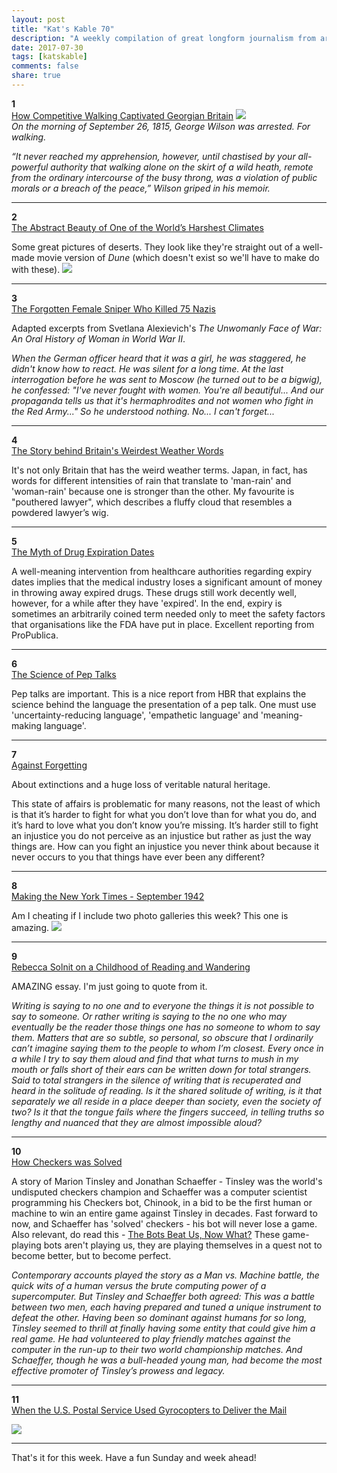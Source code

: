 ```yaml
---
layout: post
title: "Kat's Kable 70"
description: "A weekly compilation of great longform journalism from around the internet"
date: 2017-07-30
tags: [katskable]
comments: false
share: true
---
```



**1**  
[How Competitive Walking Captivated Georgian Britain](http://www.atlasobscura.com/articles/pedestrianism-george-wilson-walking) ![](http://gallery.tinyletterapp.com/e9b7cb0ebcfafb3d62c1268c2d27c68001170b53/images/80b4e768-7008-4d10-9c41-e56c363627c8.jpg)  
_On the morning of September 26, 1815, George Wilson was arrested. For walking._  

_“It never reached my apprehension, however, until chastised by your all-powerful authority that walking alone on the skirt of a wild heath, remote from the ordinary intercourse of the busy throng, was a violation of public morals or a breach of the peace,” Wilson griped in his memoir._  

* * *

**2**  
[The Abstract Beauty of One of the World’s Harshest Climates](http://www.atlasobscura.com/articles/desert-photography-luca-tombolini-climate)  

Some great pictures of deserts. They look like they're straight out of a well-made movie version of _Dune_ (which doesn't exist so we'll have to make do with these). ![](http://gallery.tinyletterapp.com/e9b7cb0ebcfafb3d62c1268c2d27c68001170b53/images/5a6ea0cf-1c82-4b6d-a66b-6899a99d2ad1.jpg)

* * *

**3**  
[The Forgotten Female Sniper Who Killed 75 Nazis](https://www.vice.com/en_us/article/a3dapa/the-forgotten-female-sniper-who-killed-75-nazis)  

Adapted excerpts from Svetlana Alexievich's _The Unwomanly Face of War: An Oral History of Woman in World War II_.   

_When the German officer heard that it was a girl, he was staggered, he didn't know how to react. He was silent for a long time. At the last interrogation before he was sent to Moscow (he turned out to be a bigwig), he confessed: "I've never fought with women. You're all beautiful... And our propaganda tells us that it's hermaphrodites and not women who fight in the Red Army..." So he understood nothing. No... I can't forget..._  

* * *

**4**  
[The Story behind Britain's Weirdest Weather Words](http://www.bbc.com/culture/story/20170711-the-stories-behind-britains-weirdest-weather-words)  

It's not only Britain that has the weird weather terms. Japan, in fact, has words for different intensities of rain that translate to 'man-rain' and 'woman-rain' because one is stronger than the other. My favourite is "pouthered lawyer", which describes a fluffy cloud that resembles a powdered lawyer’s wig.  

* * *

**5**  
[The Myth of Drug Expiration Dates](https://www.propublica.org/article/the-myth-of-drug-expiration-dates)  

A well-meaning intervention from healthcare authorities regarding expiry dates implies that the medical industry loses a significant amount of money in throwing away expired drugs. These drugs still work decently well, however, for a while after they have 'expired'. In the end, expiry is sometimes an arbitrarily coined term needed only to meet the safety factors that organisations like the FDA have put in place. Excellent reporting from ProPublica.  

* * *

**6**  
[The Science of Pep Talks](https://hbr.org/2017/07/the-science-of-pep-talks)  

Pep talks are important. This is a nice report from HBR that explains the science behind the language the presentation of a pep talk. One must use 'uncertainty-reducing language', 'empathetic language' and 'meaning-making language'.   

* * *

**7**  
[Against Forgetting](https://dgrnewsservice.org/resistance-culture/biophilia/derrick-jensen-against-forgetting/)  

About extinctions and a huge loss of veritable natural heritage.  

This state of affairs is problematic for many reasons, not the least of which is that it’s harder to fight for what you don’t love than for what you do, and it’s hard to love what you don’t know you’re missing. It’s harder still to fight an injustice you do not perceive as an injustice but rather as just the way things are. How can you fight an injustice you never think about because it never occurs to you that things have ever been any different?  

* * *

**8**  
[Making the New York Times - September 1942](http://mashable.com/2017/05/06/making-the-new-york-times/#Q2Wl_C5IgZqT)  

Am I cheating if I include two photo galleries this week? This one is amazing. ![](http://gallery.tinyletterapp.com/e9b7cb0ebcfafb3d62c1268c2d27c68001170b53/images/f7b0d52b-d651-4c3c-b842-4450091f879f.jpg)

* * *

**9**  
[Rebecca Solnit on a Childhood of Reading and Wandering](http://lithub.com/rebecca-solnit-on-a-childhood-of-reading-and-wandering/)  

AMAZING essay. I'm just going to quote from it.  

_Writing is saying to no one and to everyone the things it is not possible to say to someone. Or rather writing is saying to the no one who may eventually be the reader those things one has no someone to whom to say them. Matters that are so subtle, so personal, so obscure that I ordinarily can’t imagine saying them to the people to whom I’m closest. Every once in a while I try to say them aloud and find that what turns to mush in my mouth or falls short of their ears can be written down for total strangers. Said to total strangers in the silence of writing that is recuperated and heard in the solitude of reading. Is it the shared solitude of writing, is it that separately we all reside in a place deeper than society, even the society of two? Is it that the tongue fails where the fingers succeed, in telling truths so lengthy and nuanced that they are almost impossible aloud?_  

* * *

**10**  
[How Checkers was Solved](https://www.theatlantic.com/technology/archive/2017/07/marion-tinsley-checkers/534111/)  

A story of Marion Tinsley and Jonathan Schaeffer - Tinsley was the world's undisputed checkers champion and Schaeffer was a computer scientist programming his Checkers bot, Chinook, in a bid to be the first human or machine to win an entire game against Tinsley in decades. Fast forward to now, and Schaeffer has 'solved' checkers - his bot will never lose a game. Also relevant, do read this - [The Bots Beat Us, Now What?](https://fivethirtyeight.com/features/the-bots-beat-us-now-what/) These game-playing bots aren't playing us, they are playing themselves in a quest not to become better, but to become perfect.  

_Contemporary accounts played the story as a Man vs. Machine battle, the quick wits of a human versus the brute computing power of a supercomputer. But Tinsley and Schaeffer both agreed: This was a battle between two men, each having prepared and tuned a unique instrument to defeat the other. Having been so dominant against humans for so long, Tinsley seemed to thrill at finally having some entity that could give him a real game. He had volunteered to play friendly matches against the computer in the run-up to their two world championship matches. And Schaeffer, though he was a bull-headed young man, had become the most effective promoter of Tinsley’s prowess and legacy._  

* * *

**11**  
[When the U.S. Postal Service Used Gyrocopters to Deliver the Mail](http://www.atlasobscura.com/articles/autogyro-gyrocopter-mail-delivery)

![](http://gallery.tinyletterapp.com/e9b7cb0ebcfafb3d62c1268c2d27c68001170b53/images/8bf113ef-d482-40bb-b777-c0161a75dca7.jpg)

* * *


That's it for this week. Have a fun Sunday and week ahead! 

